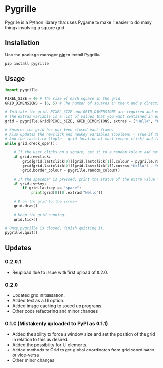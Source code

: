 # Pygrille

Pygrille is a Python library that uses Pygame to make it easier to do many things involving a square grid.

## Installation

Use the package manager [pip](https://pip.pypa.io/en/stable/) to install Pygrille.

```bash
pip install pygrille
```

## Usage

```python
import pygrille

PIXEL_SIZE = 40 # The size of each square in the grid.
GRID_DIMENSIONS = (6, 5) # The number of squares in the x and y directions in the grid.

# Initiate the grid. PIXEL_SIZE and GRID_DIMENSIONS are required and everything else is optional. 
# The extras variable is a list of values that you want contained in each pixel - for example a temporary distance in Dijkstra's algorithm.
grid = pygrille.Grid(PIXEL_SIZE, GRID_DIMENSIONS, extras = ["Hello", "World"], framerate = 60, default_colour = pygrille.random_colour(), border_width = 10)

# Ensures the grid has not been closed each frame. 
# Also updates the newclick and newkey variables (booleans - True if there is a new click or key press) 
# And the lastclick (tuple - grid location of most recent click) and lastkey (string - name of most recent key pressed) variables.
while grid.check_open():

    # If the user clicks on a square, set it to a random colour and set the border to a random colour.
    if grid.newclick:
        grid[grid.lastclick[0]][grid.lastclick[1]].colour = pygrille.random_colour()
        grid[grid.lastclick[0]][grid.lastclick[1]].extras["Hello"] = "Clicked"
        grid.border_colour = pygrille.random_colour()

    # If the spacebar is pressed, print the status of the extra value "Hello" in the top left pixel.
    if grid.newkey:
        if grid.lastkey == "space":
            print(grid[0][0].extras["Hello"])

    # Draw the grid to the screen
    grid.draw()

    # Keep the grid running.
    grid.tick()

# Once pygrille is closed, finish quitting it.
pygrille.quit()

```

## Updates

### 0.2.0.1
* Reupload due to issue with first upload of 0.2.0.

### 0.2.0  
* Updated grid initialisation.
* Added text as a UI option.
* Added image caching to speed up programs.
* Other code refactoring and minor changes.

### 0.1.0 (Mistakenly uploaded to PyPI as 0.1.1)
* Added the ability to force a window size and set the position of the grid in relation to this as desired.
* Added the possibility for UI elements.
* Added methods to Grid to get global coordinates from grid coordinates or vice-versa
* Other minor changes